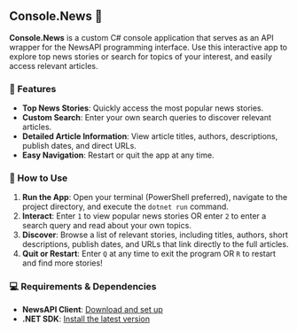 ## Console.News 📰

**Console.News** is a custom C# console application that serves as an API wrapper for the NewsAPI programming interface. Use this interactive app to explore top news stories or search for topics of your interest, and easily access relevant articles.

### 🌟 Features
- **Top News Stories**: Quickly access the most popular news stories.
- **Custom Search**: Enter your own search queries to discover relevant articles.
- **Detailed Article Information**: View article titles, authors, descriptions, publish dates, and direct URLs.
- **Easy Navigation**: Restart or quit the app at any time.

### 📄 How to Use
1. **Run the App**: Open your terminal (PowerShell preferred), navigate to the project directory, and execute the `dotnet run` command.
2. **Interact**: Enter `1` to view popular news stories OR enter `2` to enter a search query and read about your own topics.
3. **Discover**: Browse a list of relevant stories, including titles, authors, short descriptions, publish dates, and URLs that link directly to the full articles.
4. **Quit or Restart**: Enter `Q` at any time to exit the program OR `R` to restart and find more stories!

### 💻 Requirements & Dependencies
- **NewsAPI Client**: [Download and set up](https://newsapi.org/docs/get-started)
- **.NET SDK**: [Install the latest version](https://dotnet.microsoft.com/download)
